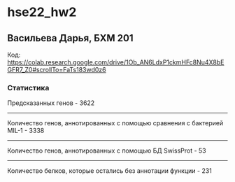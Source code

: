 # hse22_hw2
## Васильева Дарья, БХМ 201
Код: https://colab.research.google.com/drive/1Ob_AN6LdxP1ckmHFc8Nu4X8bEGFR7_Z0#scrollTo=FaTs183wd0z6


### Статистика

Предсказанных генов - 3622
***
Количество генов, аннотированных с помощью сравнения с бактерией MIL-1 - 3338
***
Количество генов, аннотированных с помощью БД SwissProt - 53
***
Количество белков, которые остались без аннотации функции - 231
